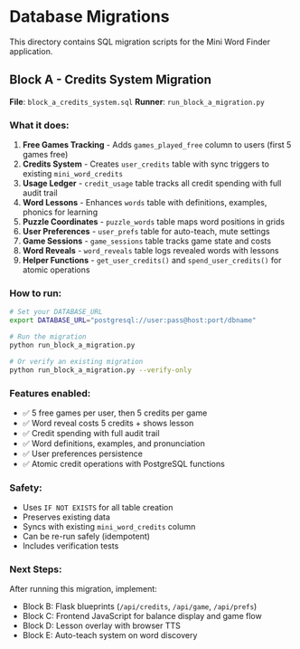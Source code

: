 # Database Migrations

This directory contains SQL migration scripts for the Mini Word Finder application.

## Block A - Credits System Migration

**File**: `block_a_credits_system.sql`
**Runner**: `run_block_a_migration.py`

### What it does:
1. **Free Games Tracking** - Adds `games_played_free` column to users (first 5 games free)
2. **Credits System** - Creates `user_credits` table with sync triggers to existing `mini_word_credits`
3. **Usage Ledger** - `credit_usage` table tracks all credit spending with full audit trail
4. **Word Lessons** - Enhances `words` table with definitions, examples, phonics for learning
5. **Puzzle Coordinates** - `puzzle_words` table maps word positions in grids
6. **User Preferences** - `user_prefs` table for auto-teach, mute settings
7. **Game Sessions** - `game_sessions` table tracks game state and costs
8. **Word Reveals** - `word_reveals` table logs revealed words with lessons
9. **Helper Functions** - `get_user_credits()` and `spend_user_credits()` for atomic operations

### How to run:

```bash
# Set your DATABASE_URL
export DATABASE_URL="postgresql://user:pass@host:port/dbname"

# Run the migration
python run_block_a_migration.py

# Or verify an existing migration
python run_block_a_migration.py --verify-only
```

### Features enabled:
- ✅ 5 free games per user, then 5 credits per game
- ✅ Word reveal costs 5 credits + shows lesson
- ✅ Credit spending with full audit trail
- ✅ Word definitions, examples, and pronunciation
- ✅ User preferences persistence
- ✅ Atomic credit operations with PostgreSQL functions

### Safety:
- Uses `IF NOT EXISTS` for all table creation
- Preserves existing data
- Syncs with existing `mini_word_credits` column
- Can be re-run safely (idempotent)
- Includes verification tests

### Next Steps:
After running this migration, implement:
- Block B: Flask blueprints (`/api/credits`, `/api/game`, `/api/prefs`)
- Block C: Frontend JavaScript for balance display and game flow
- Block D: Lesson overlay with browser TTS
- Block E: Auto-teach system on word discovery
